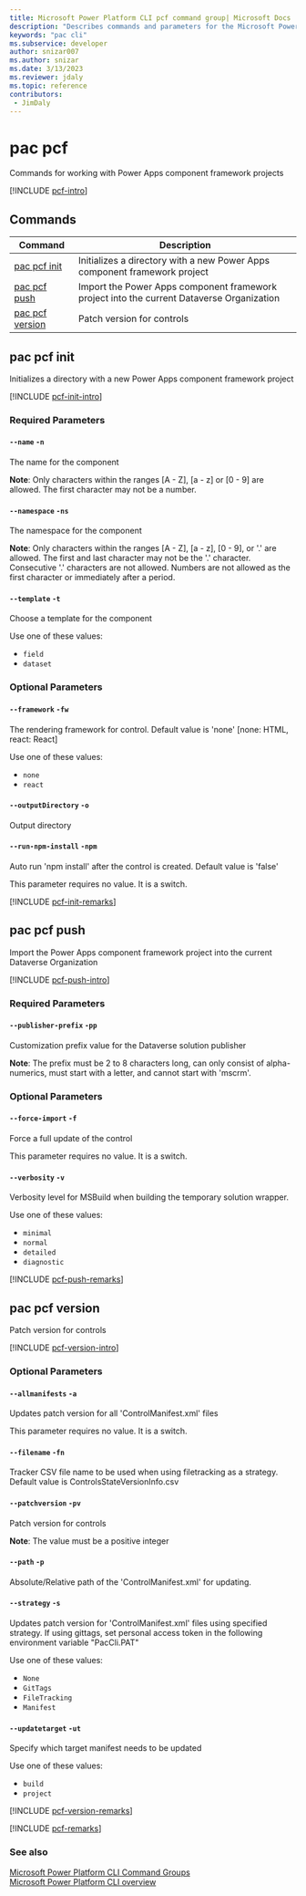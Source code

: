 ```yaml
---
title: Microsoft Power Platform CLI pcf command group| Microsoft Docs
description: "Describes commands and parameters for the Microsoft Power Platform CLI pcf command group."
keywords: "pac cli"
ms.subservice: developer
author: snizar007
ms.author: snizar
ms.date: 3/13/2023
ms.reviewer: jdaly
ms.topic: reference
contributors: 
 - JimDaly
---
```

<!-- 
Do not edit this file. 
This file is generated by a program and any changes will be overwritten when this topic is re-generated.
Use the include files to add additional content to this topic.
-->
# pac pcf

Commands for working with Power Apps component framework projects

[!INCLUDE [pcf-intro](includes/pcf-intro.md)]

## Commands

|Command|Description|
|---------|---------|
|[pac pcf init](#pac-pcf-init)|Initializes a directory with a new Power Apps component framework project|
|[pac pcf push](#pac-pcf-push)|Import the Power Apps component framework project into the current Dataverse Organization|
|[pac pcf version](#pac-pcf-version)|Patch version for controls|


## pac pcf init

Initializes a directory with a new Power Apps component framework project

[!INCLUDE [pcf-init-intro](includes/pcf-init-intro.md)]


### Required Parameters

#### `--name` `-n`

The name for the component

**Note**: Only characters within the ranges [A - Z], [a - z] or [0 - 9] are allowed. The first character may not be a number.

#### `--namespace` `-ns`

The namespace for the component

**Note**: Only characters within the ranges [A - Z], [a - z], [0 - 9], or '.' are allowed. The first and last character may not be the '.' character. Consecutive '.' characters are not allowed. Numbers are not allowed as the first character or immediately after a period.

#### `--template` `-t`

Choose a template for the component

Use one of these values:

- `field`
- `dataset`


### Optional Parameters

#### `--framework` `-fw`

The rendering framework for control. Default value is 'none' [none: HTML, react: React]

Use one of these values:

- `none`
- `react`

#### `--outputDirectory` `-o`

Output directory

#### `--run-npm-install` `-npm`

Auto run 'npm install' after the control is created. Default value is 'false'

This parameter requires no value. It is a switch.

[!INCLUDE [pcf-init-remarks](includes/pcf-init-remarks.md)]

## pac pcf push

Import the Power Apps component framework project into the current Dataverse Organization

[!INCLUDE [pcf-push-intro](includes/pcf-push-intro.md)]


### Required Parameters

#### `--publisher-prefix` `-pp`

Customization prefix value for the Dataverse solution publisher

**Note**: The prefix must be 2 to 8 characters long, can only consist of alpha-numerics, must start with a letter, and cannot start with 'mscrm'.


### Optional Parameters

#### `--force-import` `-f`

Force a full update of the control

This parameter requires no value. It is a switch.

#### `--verbosity` `-v`

Verbosity level for MSBuild when building the temporary solution wrapper.

Use one of these values:

- `minimal`
- `normal`
- `detailed`
- `diagnostic`

[!INCLUDE [pcf-push-remarks](includes/pcf-push-remarks.md)]

## pac pcf version

Patch version for controls

[!INCLUDE [pcf-version-intro](includes/pcf-version-intro.md)]


### Optional Parameters

#### `--allmanifests` `-a`

Updates patch version for all 'ControlManifest.xml' files

This parameter requires no value. It is a switch.

#### `--filename` `-fn`

Tracker CSV file name to be used when using filetracking as a strategy. Default value is ControlsStateVersionInfo.csv

#### `--patchversion` `-pv`

Patch version for controls

**Note**: The value must be a positive integer

#### `--path` `-p`

Absolute/Relative path of the 'ControlManifest.xml' for updating.

#### `--strategy` `-s`

Updates patch version for 'ControlManifest.xml' files using specified strategy. If using gittags, set personal access token in the following environment variable "PacCli.PAT"

Use one of these values:

- `None`
- `GitTags`
- `FileTracking`
- `Manifest`

#### `--updatetarget` `-ut`

Specify which target manifest needs to be updated

Use one of these values:

- `build`
- `project`

[!INCLUDE [pcf-version-remarks](includes/pcf-version-remarks.md)]

[!INCLUDE [pcf-remarks](includes/pcf-remarks.md)]

### See also

[Microsoft Power Platform CLI Command Groups](index.md)<br />
[Microsoft Power Platform CLI overview](../introduction.md)